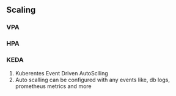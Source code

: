 ## Scaling

### VPA

### HPA

### KEDA

1. Kuberentes Event Driven AutoSclling
2. Auto scalling can be configured with any events like, db logs, prometheus metrics and more